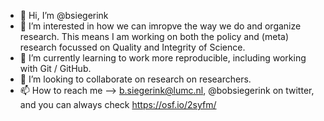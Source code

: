 - 👋 Hi, I’m @bsiegerink
- 👀 I’m interested in how we can imropve the way we do and organize research. This means I am working on both the policy and (meta) research focussed on Quality and Integrity of Science. 
- 🌱 I’m currently learning to work more reproducible, including working with Git / GitHub.
- 💞️ I’m looking to collaborate on research on researchers.
- 📫 How to reach me --> b.siegerink@lumc.nl, @bobsiegerink on twitter, and you can always check https://osf.io/2syfm/ 

<!---
bsiegerink/bsiegerink is a ✨ special ✨ repository because its `README.md` (this file) appears on your GitHub profile.
You can click the Preview link to take a look at your changes.
--->
